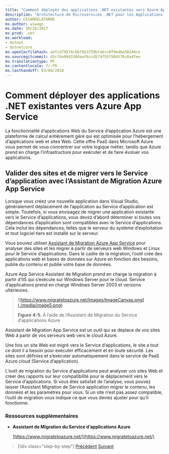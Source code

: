 ```yaml
---
title: "Comment déployer des applications .NET existantes vers Azure App Service"
description: "Architecture de Microservices .NET pour les Applications .NET en conteneur | Comment déployer des applications .NET existantes vers Azure App Service"
author: CESARDELATORRE
ms.author: wiwagn
ms.date: 10/26/2017
ms.prod: .net
ms.workload:
- dotnet
- dotnetcore
ms.openlocfilehash: aefcd79574cbbf6b3759bfa6cc0f9e46a58244ce
ms.sourcegitcommit: d3cfda0943364aaf6ccd574f55f584576c8a4fee
ms.translationtype: MT
ms.contentlocale: fr-FR
ms.lasthandoff: 03/08/2018
---
```

# <a name="how-to-deploy-existing-net-apps-to-azure-app-service"></a>Comment déployer des applications .NET existantes vers Azure App Service 

La fonctionnalité d’applications Web du Service d’application Azure est une plateforme de calcul entièrement géré qui est optimisée pour l’hébergement d’applications web et sites Web. Cette offre PaaS dans Microsoft Azure vous permet de vous concentrer sur votre logique métier, tandis que Azure prend en charge l’infrastructure pour exécuter et de faire évoluer vos applications.

## <a name="validate-sites-and-migrate-to-app-service-with-azure-app-service-migration-assistant"></a>Valider des sites et de migrer vers le Service d’application avec l’Assistant de Migration Azure App Service

Lorsque vous créez une nouvelle application dans Visual Studio, généralement déplacement de l’application au Service d’application est simple. Toutefois, si vous envisagez de migrer une application existante vers le Service d’applications, vous devez d’abord déterminer si toutes vos dépendances d’application sont compatibles avec le Service d’applications. Cela inclut les dépendances, telles que le serveur du système d’exploitation et tout logiciel tiers est installé sur le serveur.

Vous pouvez utiliser [Assistant de Migration Azure App Service](https://www.migratetoazure.net/) pour analyser des sites et les migrer à partir de serveurs web Windows et Linux pour le Service d’applications. Dans le cadre de la migration, l’outil crée des applications web et bases de données sur Azure en fonction des besoins, publie du contenu et publie votre base de données.

Azure App Service Assistant de Migration prend en charge la migration à partir d’IIS qui s’exécute sur Windows Server pour le cloud. Service d’applications prend en charge Windows Server 2003 et versions ultérieures.

> ![https://www.migratetoazure.net/Images/ImageCanvas.png](./media/image5.png)
>
> **Figure 4-5.** À l’aide de l’Assistant de Migration du Service d’applications Azure

Assistant de Migration App Service est un outil qui se déplace de vos sites Web à partir de vos serveurs web vers le cloud Azure.

Une fois un site Web est migré vers le Service d’applications, le site a tout ce dont il a besoin pour exécuter efficacement et en toute sécurité. Les sites sont définies et s’exécuter automatiquement dans le service de PaaS Azure cloud (Service d’application).

L’outil de migration du Service d’applications peut analyser vos sites Web et créer des rapports sur leur compatibilité pour le déplacement vers le Service d’applications. Si vous êtes satisfait de l’analyse, vous pouvez laisser l’Assistant Migration de Service application migrer le contenu, les données et les paramètres pour vous. Si un site n’est pas assez compatible, l’outil de migration vous indique ce que vous deviez ajuster pour qu’il fonctionne.

### <a name="additional-resources"></a>Ressources supplémentaires

- **Assistant de Migration du Service d’applications Azure**

    [https://www.migratetoazure.net/](https://www.migratetoazure.net/)

>[!div class="step-by-step"]
[Précédent](what-about-cloud-optimized-applications.md)
[Suivant](deploy-existing-net-apps-as-windows-containers.md)
